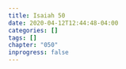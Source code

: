 ```yaml
---
title: Isaiah 50
date: 2020-04-12T12:44:48-04:00
categories: []
tags: []
chapter: "050"
inprogress: false
---
```


